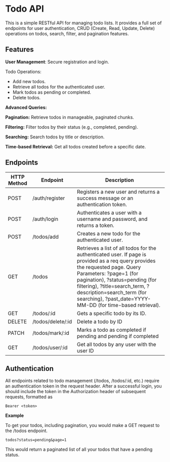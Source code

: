# Todo API

This is a simple RESTful API for managing todo lists. It provides a full set of endpoints for user authentication, CRUD (Create, Read, Update, Delete) operations on todos, search, filter, and pagination features.

## Features

**User Management**: Secure registration and login.

Todo Operations:
* Add new todos.
* Retrieve all todos for the authenticated user.
* Mark todos as pending or completed.
* Delete todos.

**Advanced Queries:**

**Pagination:** Retrieve todos in manageable, paginated chunks.

**Filtering:** Filter todos by their status (e.g., completed, pending).

**Searching:** Search todos by title or description.

**Time-based Retrieval:** Get all todos created before a specific date.

## Endpoints



| HTTP Method | Endpoint | Description |
| -------- | -------- | -------- |
| POST     | /auth/register    | Registers a new user and returns a success message or an authentication token.     |
POST|/auth/login|Authenticates a user with a username and password, and returns a token.
POST|/todos/add|Creates a new todo for the authenticated user.
GET|/todos|Retrieves a list of all todos for the authenticated user. If page is provided as a req query provides the requested page. Query Parameters: ?page=1 (for pagination), ?status=pending (for filtering), ?title=search_term, ?description=search_term (for searching), ?past_date=YYYY-MM-DD (for time-based retrieval).
GET|/todos/:id|Gets a specific todo by its ID.
DELETE|/todos/delete/:id| Delete a todo by ID
PATCH|/todos/mark/:id|Marks a todo as completed if pending and pending if completed
GET| /todos/user/:id| Get all todos by any user with the user ID



## Authentication

All endpoints related to todo management (/todos, /todos/:id, etc.) require an authentication token in the request header. After a successful login, you should include the token in the Authorization header of subsequent requests, formatted as 
```
Bearer <token>
```

**Example**

To get your todos, including pagination, you would make a GET request to the /todos endpoint.

```
todos?status=pending&page=1
```

This would return a paginated list of all your todos that have a pending status.
